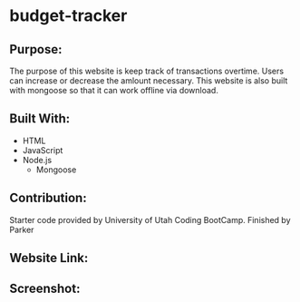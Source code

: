 # budget-tracker

## Purpose:
The purpose of this website is keep track of transactions overtime. Users can increase or decrease the amlount necessary. This website is also built with mongoose so that it can work offline via download.

## Built With:
* HTML
* JavaScript
* Node.js
    * Mongoose

## Contribution:
Starter code provided by University of Utah Coding BootCamp.
Finished by Parker

## Website Link:

## Screenshot: